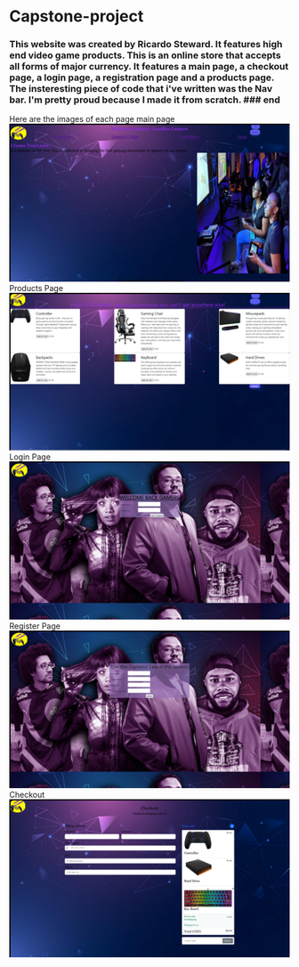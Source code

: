 # Capstone-project

### This website was created by Ricardo Steward. It features high end video game products. This is an online store that accepts all forms of major currency. It features a main page, a checkout page, a login page, a registration page and a products page. The insteresting piece of code that i've written was the Nav bar. I'm pretty proud because I made it from scratch. ### end

Here are the images of each page
main page ![main](imgs/main.png)
Products Page ![products](imgs/Products.png)
Login Page ![login](imgs/login.png)
Register Page ![register](imgs/register.png)
Checkout ![Checkout](imgs/checkout.png)

